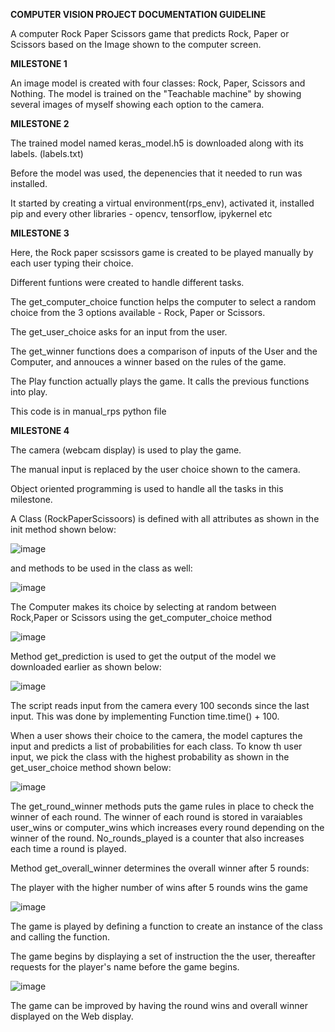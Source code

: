 **COMPUTER VISION PROJECT DOCUMENTATION GUIDELINE**

A computer Rock Paper Scissors game that predicts Rock, Paper or Scissors based on the Image shown to the computer screen.

**MILESTONE 1**

An image model is created with four classes: Rock, Paper, Scissors and Nothing. The model is trained on the "Teachable machine" by showing several images of myself showing each option to the camera.

**MILESTONE 2**

The trained model named keras_model.h5 is downloaded along with its labels. (labels.txt)

Before the model was used, the depenencies that it needed to run was installed.

It started by creating a virtual environment(rps_env), activated it, installed pip and every other libraries - opencv, tensorflow, ipykernel etc

**MILESTONE 3**

Here, the Rock paper scsissors game is created to be played manually by each user typing their choice.

Different funtions were created to handle different tasks.

The get_computer_choice function helps the computer to select a random choice from the 3 options available - Rock, Paper or Scissors.

The get_user_choice asks for an input from the user.

The get_winner functions does a comparison of inputs of the User and the Computer, and annouces a winner based on the rules of the game.

The Play function actually plays the game. It calls the previous functions into play.

This code is in manual_rps python file

**MILESTONE 4**

The camera (webcam display) is used to play the game.

The manual input is replaced by the user choice shown to the camera. 

Object oriented programming is used to handle all the tasks in this milestone.

A Class (RockPaperScissoors) is defined with all attributes as shown in the init method shown below: 

![image](https://user-images.githubusercontent.com/108297261/179721133-728addf0-dada-4cb2-a940-5c785e695667.png)

 and methods to be used in the class as well:
 
 ![image](https://user-images.githubusercontent.com/108297261/179724007-ea2b79e8-e812-412d-9ad4-11139d971b27.png)
 
 The Computer makes its choice by selecting at random between Rock,Paper or Scissors using the get_computer_choice method
 
 ![image](https://user-images.githubusercontent.com/108297261/179727948-ee219a55-9e37-4c5e-9a47-a6529baa8247.png)


Method get_prediction is used to get the output of the model we downloaded earlier as shown below: 

![image](https://user-images.githubusercontent.com/108297261/179722779-1a7e0810-ec7f-4f4a-8327-d5b9de624503.png)

The script reads input from the camera every 100 seconds since the last input. This was done by implementing Function time.time() + 100.

When a user shows their choice to the camera, the model captures the input and predicts a list of probabilities for each class. To know th user input, we pick the class with the highest probability as shown in the get_user_choice method shown below:

![image](https://user-images.githubusercontent.com/108297261/179727508-e8c21e4b-cb73-4e32-ad20-3359b16490b8.png)


The get_round_winner methods puts the game rules in place to check the winner of each round. The winner of each round is stored in varaiables user_wins or computer_wins which increases every round depending on the winner of the round. No_rounds_played is a counter that also increases each time a round is played.

Method get_overall_winner determines the overall winner after 5 rounds:

The player with the higher number of wins after 5 rounds wins the game

![image](https://user-images.githubusercontent.com/108297261/179725462-a9bbc859-49db-4e86-9aa2-45b71f1593cc.png)

The game is played by defining a function to create an instance of the class and calling the function.


The game begins by displaying a set of instruction the the user, thereafter requests for the player's name before the game begins.

![image](https://user-images.githubusercontent.com/108297261/179730034-3412069b-795a-4a58-b674-9f29dd2da2bc.png)


The game can be improved by having the round wins and overall winner displayed on the Web display.







